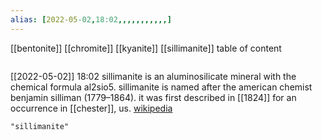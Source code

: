 ```yaml
---
alias: [2022-05-02,18:02,,,,,,,,,,,]
---
```

[[bentonite]] [[chromite]] [[kyanite]] [[sillimanite]]
table of content
```toc
```

[[2022-05-02]] 18:02
sillimanite is an aluminosilicate mineral with the chemical formula al2sio5.  sillimanite is named after the american chemist benjamin silliman (1779–1864). it was first described in [[1824]] for an occurrence in [[chester]], us.
[wikipedia](https://en.wikipedia.org/wiki/sillimanite)
```query
"sillimanite"
```